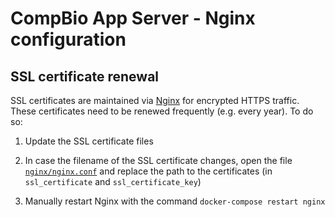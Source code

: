 # CompBio App Server - Nginx configuration

## SSL certificate renewal

SSL certificates are maintained via [Nginx][] for encrypted HTTPS traffic. These
certificates need to be renewed frequently (e.g. every year). To do so:

1. Update the SSL certificate files

2. In case the filename of the SSL certificate changes, open the file
[`nginx/nginx.conf`][nginx.conf] and replace the path to the certificates
(in `ssl_certificate` and `ssl_certificate_key`)

3. Manually restart Nginx with the command `docker-compose restart nginx`

[Nginx]: https://nginx.org
[nginx.conf]: nginx/nginx.conf

